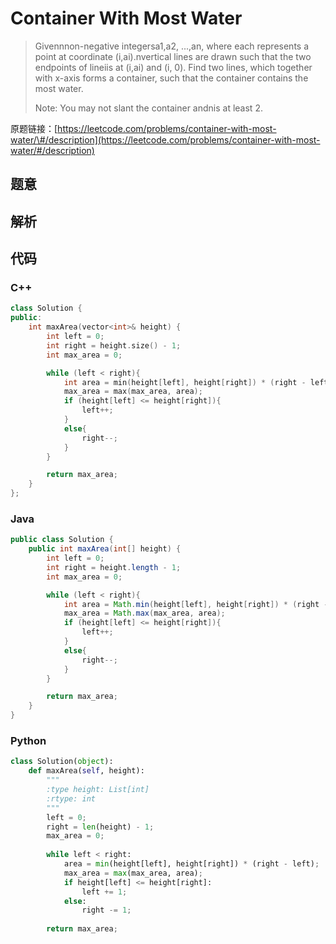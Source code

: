 # Container With Most Water

> Givennnon-negative integersa1,a2, ...,an, where each represents a point at coordinate \(i,ai\).nvertical lines are drawn such that the two endpoints of lineiis at \(i,ai\) and \(i, 0\). Find two lines, which together with x-axis forms a container, such that the container contains the most water.
>
> Note: You may not slant the container andnis at least 2.

原题链接：[https://leetcode.com/problems/container-with-most-water/\#/description](https://leetcode.com/problems/container-with-most-water/#/description)

## 题意

## 解析

## 代码

### C++

```cpp
class Solution {
public:
    int maxArea(vector<int>& height) {
        int left = 0;
        int right = height.size() - 1;
        int max_area = 0;

        while (left < right){
            int area = min(height[left], height[right]) * (right - left);
            max_area = max(max_area, area);
            if (height[left] <= height[right]){
                left++;
            }
            else{
                right--;
            }
        }

        return max_area;
    }
};
```

### Java

```java
public class Solution {
    public int maxArea(int[] height) {
        int left = 0;
        int right = height.length - 1;
        int max_area = 0;

        while (left < right){
            int area = Math.min(height[left], height[right]) * (right - left);
            max_area = Math.max(max_area, area);
            if (height[left] <= height[right]){
                left++;
            }
            else{
                right--;
            }
        }

        return max_area;
    }
}
```

### Python

```py
class Solution(object):
    def maxArea(self, height):
        """
        :type height: List[int]
        :rtype: int
        """
        left = 0;
        right = len(height) - 1;
        max_area = 0;
        
        while left < right:
            area = min(height[left], height[right]) * (right - left);
            max_area = max(max_area, area);
            if height[left] <= height[right]:
                left += 1;
            else:
                right -= 1;
        
        return max_area;
```



